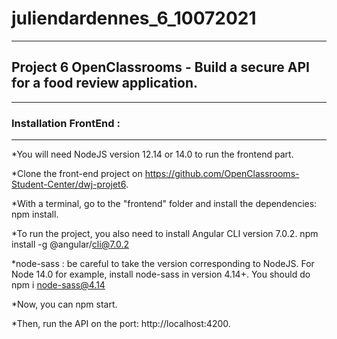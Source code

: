 # juliendardennes_6_10072021
***
## Project 6 OpenClassrooms - Build a secure API for a food review application.
***
### Installation FrontEnd :
***
*You will need NodeJS version 12.14 or 14.0 to run the frontend part.

*Clone the front-end project on https://github.com/OpenClassrooms-Student-Center/dwj-projet6.

*With a terminal, go to the "frontend" folder and install the dependencies: npm install.

*To run the project, you also need to install Angular CLI version 7.0.2. npm install -g @angular/cli@7.0.2

*node-sass : be careful to take the version corresponding to NodeJS. For Node 14.0 for example, install node-sass in version 4.14+. You should do npm i node-sass@4.14

*Now, you can npm start.

*Then, run the API on the port: http://localhost:4200.
